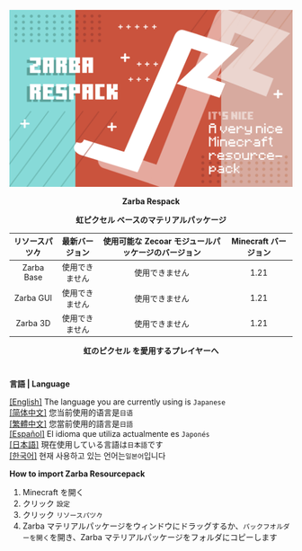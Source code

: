 ![Cover](https://github.com/ZfIxV/Zarba-Respack/blob/main/Zarba%20Respack%20-%20Header.png)
<div align="center">

**Zarba Respack**

**虹ピクセル ベースのマテリアルパッケージ**

| リソースパツ𠂊 | 最新バージョン | 使用可能な Zecoar モジュールパッケージのバージョン | Minecraft バージョン |
| :-: | :-: | :-: | :-: |
| Zarba Base | 使用できません | 使用できません | 1.21 |
| Zarba GUI | 使用できません | 使用できません | 1.21 |
| Zarba 3D | 使用できません | 使用できません | 1.21 |

</div>

<div align="center">
  
**虹のピクセル を愛用するプレイヤーへ**

</div>

#               

**言語 | Language**

[[English]](https://github.com/ZfIxV/Zarba-Respack/tree/main/README.md)   The language you are currently using is `Japanese`         
[[简体中文]](https://github.com/ZfIxV/Zarba-Respack/tree/main/README-SC.md)   您当前使用的语言是`日语`         
[[繁體中文]](https://github.com/ZfIxV/Zarba-Respack/tree/main/README-TC.md)   您當前使用的語言是`日語`         
[[Español]](https://github.com/ZfIxV/Zarba-Respack/tree/main/README-ES.md)   El idioma que utiliza actualmente es `Japonés`        
[[日本語]](https://github.com/ZfIxV/Zarba-Respack/tree/main/README-JP.md)   現在使用している言語は`日本語`です        
[[한국어]](https://github.com/ZfIxV/Zarba-Respack/tree/main/README-KO.md)   현재 사용하고 있는 언어는`일본어`입니다         

**How to import Zarba Resourcepack**

1. Minecraft を開く
2. クリック `設定`
3. クリック `リソースパツ𠂊`
4. Zarba マテリアルパッケージをウィンドウにドラッグするか、`パックフオルダーを開く`を開き、Zarba マテリアルパッケージをフォルダにコピーします